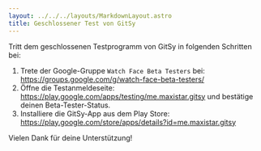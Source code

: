 ```yaml
---
layout: ../../../layouts/MarkdownLayout.astro
title: Geschlossener Test von GitSy
---
```



Tritt dem geschlossenen Testprogramm von GitSy in folgenden Schritten bei:

1. Trete der Google-Gruppe `Watch Face Beta Testers` bei: https://groups.google.com/g/watch-face-beta-testers/
2. Öffne die Testanmeldeseite: https://play.google.com/apps/testing/me.maxistar.gitsy und bestätige deinen Beta-Tester-Status.
3. Installiere die GitSy-App aus dem Play Store: https://play.google.com/store/apps/details?id=me.maxistar.gitsy

Vielen Dank für deine Unterstützung!
